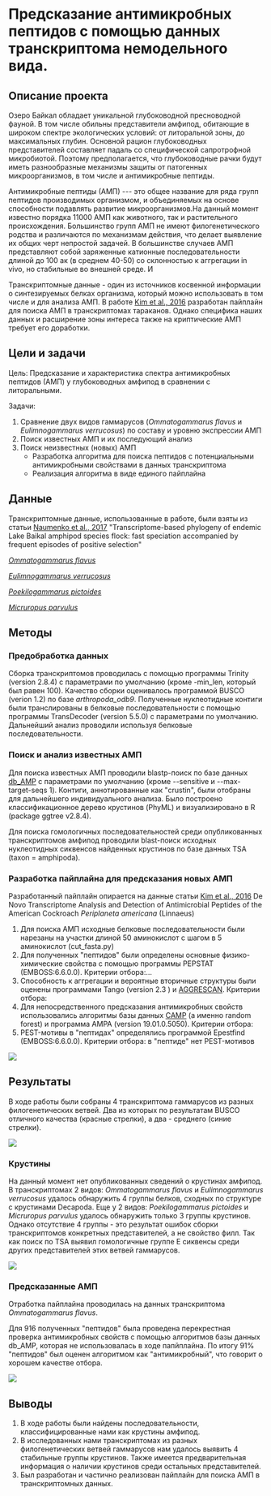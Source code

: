 # Предсказание антимикробных пептидов с помощью данных транскриптома немодельного вида.

## Описание проекта

Озеро Байкал обладает уникальной глубоководной пресноводной фауной. В том числе обильны представители амфипод, обитающие в широком спектре экологических условий: от литоральной зоны, до максимальных глубин. Основной рацион глубоководных представителей составляет падаль со специфической сапротрофной микробиотой. Поэтому предполагается, что глубоководные рачки будут иметь разнообразные механизмы защиты от патогенных микроорганизмов, в том числе и антимикробные пептиды.  

Антимикробные пептиды (АМП) --- это общее название для ряда групп пептидов производимых организмом, и объединяемых на основе способности подавлять развитие микроорганизмов.На данный момент известно порядка 11000 АМП как животного, так и растительного происхождения. Большинство групп АМП не имеют филогенетического родства и различаются по механизмам действия, что делает выявление их общих черт непростой задачей. В большинстве случаев АМП представляют собой заряженные катионные последовательности длиной до 100 ак (в среднем 40-50) со склонностью к аггрегации in vivo, но стабильные во внешней среде. И

Транскриптомные данные - один из источников косвенной информации о синтезируемых белках организма, который можно использовать в том числе и для анализа АМП. В работе [Kim et al., 2016][7] разработан пайплайн для поиска АМП в транскриптомах тараканов. Однако специфика наших данных и расширение зоны интереса также на криптические АМП требует его доработки. 

## Цели и задачи

Цель:
Предсказание и характеристика спектра антимикробных пептидов (АМП) у глубоководных амфипод в сравнении с литоральными.

Задачи: 

1) Сравнение двух видов гаммарусов (*Ommatogammarus flavus*  и  *Eulimnogammarus verrucosus*) по составу и уровню экспрессии АМП
2) Поиск известных АМП  и их последующий анализ
3) Поиск неизвестных (новых) АМП 
    * Разработка алгоритма для поиска пептидов с потенциальными антимикробными свойствами в данных транскриптома
    * Реализация алгоритма в виде единого пайплайна

## Данные

Транскриптомные данные, использованные в работе, были взяты из статьи [Naumenko et al., 2017][5] "Transcriptome-based phylogeny of endemic Lake Baikal amphipod species flock: fast speciation accompanied by frequent episodes of positive selection"

[5]: https://www.ncbi.nlm.nih.gov/pubmed/27859915

[*Ommatogammarus flavus*][1]

[*Eulimnogammarus verrucosus*][2]

[*Poekilogammarus pictoides*][3]

[*Micruropus parvulus*][4]

[1]: https://trace.ncbi.nlm.nih.gov/Traces/sra/sra.cgi?view=run_browser&run=SRR3467086
[2]: https://trace.ncbi.nlm.nih.gov/Traces/sra/?run=SRR3467068
[3]: https://trace.ncbi.nlm.nih.gov/Traces/sra/?run=SRR3467101
[4]: https://trace.ncbi.nlm.nih.gov/Traces/sra/?run=SRR3467081

## Методы
### Предобработка данных

Сборка транскриптомов проводилась с помощью программы Trinity (version 2.8.4) с параметрами по умолчанию (кроме -min_len, который был равен 100). Качество сборки оценивалось программой BUSCO (verion 1.2) по базе *arthropoda_odb9*. Полученные нуклеотидные контиги были транслированы в белковые последовательности с помощью программы TransDecoder (version 5.5.0) с параметрами по умолчанию. Дальнейший анализ проводили используя белковые последовательности. 

### Поиск и анализ известных АМП
Для поиска известных АМП проводили blastp-поиск по базе данных [db_AMP][6] с параметрами по умолчанию (кроме --sensitive и --max-target-seqs 1). Контиги, аннотированные как "crustin", были отобраны для дальнейшего индивидуального анализа. Было построено классификационное дерево крустинов (PhyML) и визуализировано в R (package ggtree v2.8.4).

Для поиска гомологичных последовательностей среди опубликованных транскриптомов амфипод проводили blast-поиск исходных нуклеотидных сиквенсов найденных крустинов по базе данных TSA (taxon = amphipoda).

[6]: http://140.138.77.240/~dbamp/introduction.php

### Разработка пайплайна для предсказания новых АМП

Разработанный пайплайн опирается на данные статьи [Kim et al., 2016][6] De Novo Transcriptome Analysis and Detection of Antimicrobial Peptides of the American Cockroach *Periplaneta americana* (Linnaeus)

[7]: https://journals.plos.org/plosone/article?id=10.1371/journal.pone.0155304


1. Для поиска АМП исходные белковые последовательности были нарезаны на участки длиной 50 аминокислот с шагом в 5 аминокислот (cut_fasta.py)
2. Для полученных "пептидов" были определены основные физико-химические свойства с помощью программы PEPSTAT (EMBOSS:6.6.0.0). Критерии отбора:...
3. Способность к аггрегации и вероятные вторичные структуры были оценены программами Tango (version 2.3 ) и [AGGRESCAN][9]. Критерии отбора:
4. Для непосредственного предсказания антимикробных свойств использовались алгоритмы базы данных [CAMP][8] (а именно random forest) и программа AMPA (version 19.01.0.5050). Критерии отбора:
5. PEST-мотивы в "пептидах" определялись программой Epestfind (EMBOSS:6.6.0.0). Критерии отбора: в "пептиде" нет PEST-мотивов

![](https://github.com/IrinaBabkina/Antimicrobial_peptide/blob/production/Result/Pipeline.png?raw=true)

[8]: http://www.camp.bicnirrh.res.in/index.php
[9]: http://bioinf.uab.es/aggrescan/

## Результаты

В ходе работы были собраны 4 транскриптома гаммарусов из разных филогенетических ветвей. Два из которых по результатам BUSCO отличного качества (красные стрелки), а два - среднего (синие стрелки). 

![](https://github.com/IrinaBabkina/Antimicrobial_peptide/blob/production/Result/Transcriptome_assembly.png?raw=true)

### Крустины 

На данный момент нет опубликованных сведений о крустинах амфипод. В транскриптомах 2 видов: *Ommatogammarus flavus*  и  *Eulimnogammarus verrucosus* удалось обнаружить 4 группы белков, сходных по структуре с крустинами Decapoda. Еще у 2 видов: *Poekilogammarus pictoides* и *Micruropus parvulus* удалось обнаружить только 3 группы крустинов. Однако отсутствие 4 группы - это результат ошибок сборки транскриптомов конкретных представителей, а не свойство филл. Так как поиск по TSA выявил гомологичные группе Е сиквенсы среди других представителей этих ветвей гаммарусов. 

![](https://github.com/IrinaBabkina/Antimicrobial_peptide/blob/production/Result/Crustin_tree.png?raw=true)

### Предсказанные АМП

Отработка пайплайна проводилась на данных транскриптома *Ommatogammarus flavus*.

Для 916 полученных "пептидов" была проведена перекрестная проверка антимикробных свойств с помощью алгоритмов базы данных db_AMP, которая не использовалась в ходе папйплайна. По итогу 91% "пептидов" был оценен алгоритмом как "антимикробный", что говорит о хорошем качестве отбора. 

![](https://github.com/IrinaBabkina/Antimicrobial_peptide/blob/production/Result/Reduction_data.png?raw=true)

## Выводы

1) В ходе работы были найдены последовательности, классифицированные нами как крустины амфипод.
2) В исследованных нами транскриптомах из разных филогенетических ветвей гаммарусов нам удалось выявить 4 стабильные группы крустинов. Также имеется предварительная информация о наличии крустинов среди остальных представителей.
3) Был разработан и частично реализован пайплайн для поиска АМП в транскриптомных данных.

 